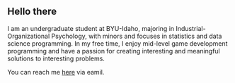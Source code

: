 ## Hello there

<!--
**SPatten3/SPatten3** is a ✨ _special_ ✨ repository because its `README.md` (this file) appears on your GitHub profile.

Here are some ideas to get you started:

- 🔭 I’m currently working on ...
- 🌱 I’m currently learning ...
- 👯 I’m looking to collaborate on ...
- 🤔 I’m looking for help with ...
- 💬 Ask me about ...
- 📫 How to reach me: ...
- 😄 Pronouns: ...
- ⚡ Fun fact: ...
-->

I am an undergraduate student at BYU-Idaho, majoring in Industrial-Organizational Psychology, with minors and focuses in statistics and data science programming. In my free time, I enjoy mid-level game development programming and have a passion for creating interesting and meaningful solutions to interesting problems.

You can reach me [here](mailto:spencer.patten@hotmail.com) via eamil.


